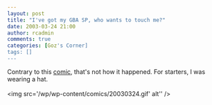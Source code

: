 ```yaml
---
layout: post
title: "I've got my GBA SP, who wants to touch me?"
date: 2003-03-24 21:00
author: rcadmin
comments: true
categories: [Goz's Corner]
tags: []
---
```

Contrary to this <A HREF='http://bitsmack.com/modules.php?op=modload&name=Comics&file=index&action=comic&id=263'>comic</a>, that's not how it happened. For starters, I was wearing a hat.<Br><br><!--more--><img src='/wp/wp-content/comics/20030324.gif' alt'' />

